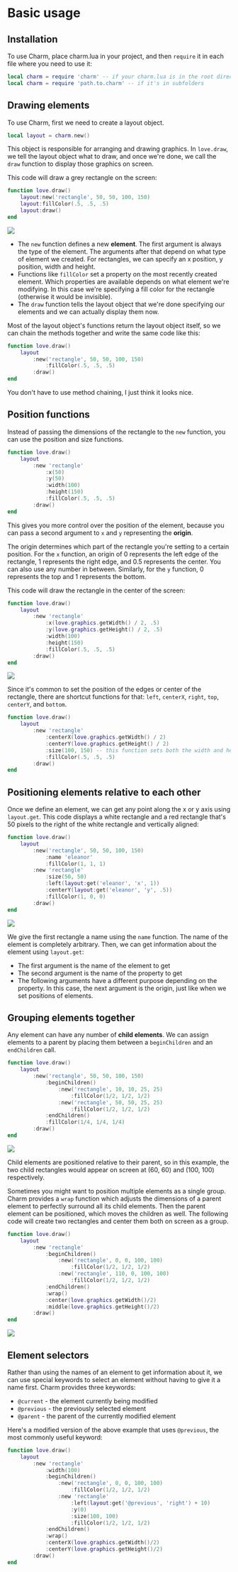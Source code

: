 # Basic usage

## Installation
To use Charm, place charm.lua in your project, and then `require` it in each file where you need to use it:

```lua
local charm = require 'charm' -- if your charm.lua is in the root directory
local charm = require 'path.to.charm' -- if it's in subfolders
```

## Drawing elements
To use Charm, first we need to create a layout object.
```lua
local layout = charm.new()
```
This object is responsible for arranging and drawing graphics. In `love.draw`, we tell the layout object what to draw, and once we're done, we call the `draw` function to display those graphics on screen.

This code will draw a grey rectangle on the screen:
```lua
function love.draw()
	layout:new('rectangle', 50, 50, 100, 150)
	layout:fillColor(.5, .5, .5)
	layout:draw()
end
```

![](images/1.png)

- The `new` function defines a new **element**. The first argument is always the type of the element. The arguments after that depend on what type of element we created. For rectangles, we can specify an x position, y position, width and height.
- Functions like `fillColor` set a property on the most recently created element. Which properties are available depends on what element we're modifying. In this case we're specifying a fill color for the rectangle (otherwise it would be invisible).
- The `draw` function tells the layout object that we're done specifying our elements and we can actually display them now.

Most of the layout object's functions return the layout object itself, so we can chain the methods together and write the same code like this:
```lua
function love.draw()
	layout
		:new('rectangle', 50, 50, 100, 150)
			:fillColor(.5, .5, .5)
		:draw()
end
```
You don't have to use method chaining, I just think it looks nice.

## Position functions
Instead of passing the dimensions of the rectangle to the `new` function, you can use the position and size functions.
```lua
function love.draw()
	layout
		:new 'rectangle'
			:x(50)
			:y(50)
			:width(100)
			:height(150)
			:fillColor(.5, .5, .5)
		:draw()
end
```
This gives you more control over the position of the element, because you can pass a second argument to `x` and `y` representing the **origin**.

The origin determines which part of the rectangle you're setting to a certain position. For the `x` function, an origin of 0 represents the left edge of the rectangle, 1 represents the right edge, and 0.5 represents the center. You can also use any number in between. Similarly, for the `y` function, 0 represents the top and 1 represents the bottom.

This code will draw the rectangle in the center of the screen:
```lua
function love.draw()
	layout
		:new 'rectangle'
			:x(love.graphics.getWidth() / 2, .5)
			:y(love.graphics.getHeight() / 2, .5)
			:width(100)
			:height(150)
			:fillColor(.5, .5, .5)
		:draw()
end
```

![](images/2.png)

Since it's common to set the position of the edges or center of the rectangle, there are shortcut functions for that: `left`, `centerX`, `right`, `top`, `centerY`, and `bottom`.
```lua
function love.draw()
	layout
		:new 'rectangle'
			:centerX(love.graphics.getWidth() / 2)
			:centerY(love.graphics.getHeight() / 2)
			:size(100, 150) -- this function sets both the width and height
			:fillColor(.5, .5, .5)
		:draw()
end
```

## Positioning elements relative to each other
Once we define an element, we can get any point along the x or y axis using `layout.get`. This code displays a white rectangle and a red rectangle that's 50 pixels to the right of the white rectangle and vertically aligned:
```lua
function love.draw()
	layout
		:new('rectangle', 50, 50, 100, 150)
			:name 'eleanor'
			:fillColor(1, 1, 1)
		:new 'rectangle'
			:size(50, 50)
			:left(layout:get('eleanor', 'x', 1))
			:centerY(layout:get('eleanor', 'y', .5))
			:fillColor(1, 0, 0)
		:draw()
end
```

![](images/3.png)

We give the first rectangle a name using the `name` function. The name of the element is completely arbitrary. Then, we can get information about the element using `layout.get`:
- The first argument is the name of the element to get
- The second argument is the name of the property to get
- The following arguments have a different purpose depending on the property. In this case, the next argument is the origin, just like when we set positions of elements.

## Grouping elements together
Any element can have any number of **child elements**. We can assign elements to a parent by placing them between a `beginChildren` and an `endChildren` call.
```lua
function love.draw()
	layout
		:new('rectangle', 50, 50, 100, 150)
			:beginChildren()
				:new('rectangle', 10, 10, 25, 25)
					:fillColor(1/2, 1/2, 1/2)
				:new('rectangle', 50, 50, 25, 25)
					:fillColor(1/2, 1/2, 1/2)
			:endChildren()
			:fillColor(1/4, 1/4, 1/4)
		:draw()
end
```

![](images/4.png)

Child elements are positioned relative to their parent, so in this example, the two child rectangles would appear on screen at (60, 60) and (100, 100) respectively.

Sometimes you might want to position multiple elements as a single group. Charm provides a `wrap` function which adjusts the dimensions of a parent element to perfectly surround all its child elements. Then the parent element can be positioned, which moves the children as well. The following code will create two rectangles and center them both on screen as a group.
```lua
function love.draw()
	layout
		:new 'rectangle'
			:beginChildren()
				:new('rectangle', 0, 0, 100, 100)
					:fillColor(1/2, 1/2, 1/2)
				:new('rectangle', 110, 0, 100, 100)
					:fillColor(1/2, 1/2, 1/2)
			:endChildren()
			:wrap()
			:center(love.graphics.getWidth()/2)
			:middle(love.graphics.getHeight()/2)
		:draw()
end
```

![](images/5.png)

## Element selectors
Rather than using the names of an element to get information about it, we can use special keywords to select an element without having to give it a name first. Charm provides three keywords:
- `@current` - the element currently being modified
- `@previous` - the previously selected element
- `@parent` - the parent of the currently modified element

Here's a modified version of the above example that uses `@previous`, the most commonly useful keyword:
```lua
function love.draw()
	layout
		:new 'rectangle'
			:width(100)
			:beginChildren()
				:new('rectangle', 0, 0, 100, 100)
					:fillColor(1/2, 1/2, 1/2)
				:new 'rectangle'
					:left(layout:get('@previous', 'right') + 10)
					:y(0)
					:size(100, 100)
					:fillColor(1/2, 1/2, 1/2)
			:endChildren()
			:wrap()
			:centerX(love.graphics.getWidth()/2)
			:centerY(love.graphics.getHeight()/2)
		:draw()
end
```
